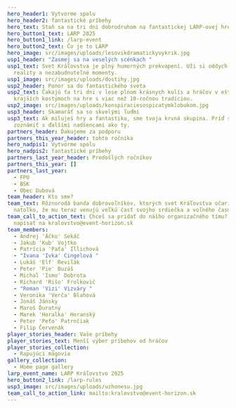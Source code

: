 ```yaml
---
hero_header1: Vytvorme spolu
hero_header2: fantastické príbehy
hero_text: Staň sa na tri dni dobrodruhom na fantastickej LARP-ovej hre.
hero_button1_text: LARP 2025
hero_button1_link: /larp-event
hero_button2_text: Čo je to LARP
hero_image: src/images/uploads/lesovikdramatickyvykrik.jpg
usp1_header: "Zasmej sa na veselých scénkach "
usp1_text: Svet Kráľovstva je plný humorných prekvapení. Uži si oddych od
  reality a nezabudnuteľné momenty.
usp1_image: src/images/uploads/dostihy.jpg
usp2_header: Ponor sa do fantastického sveta
usp2_text: Čakajú ťa tri dni v lese plnom krásnych kulís a hráčov v ešte
  krajších kostýmoch na hre s viac než 10-ročnou tradíciou.
usp2_image: src/images/uploads/konspiraciesospicatymklobukom.jpg
usp3_header: Skamaráť sa so skvelými ľuďmi
usp3_text: Ak miluješ hry a fantastiku, sme tvoja krvná skupina. Príď sa
  zoznámiť s ďalšími nadšencami ako ty.
partners_header: Ďakujeme za podporu
partners_this_year_header: tohto ročníka
hero_nadpis1: Vytvorme spolu
hero_nadpis2: fantastické príbehy
partners_last_year_header: Predošlých ročníkov
partners_this_year: []
partners_last_year:
  - FPU
  - BSK
  - Obec Dubová
team_header: Kto sme?
team_text: Rôznorodá banda dobrovoľníkov, ktorých svet Kráľovstva očaril
  natoľko, že mu teraz venujú veľkú časť svojho srdiečka a voľného času.
team_call_to_action_text: Chceš sa pridať do nášho organizačného tímu? Stačí
  napísať na kralovstvo@event-horizon.sk
team_members:
  - Andrej 'Áčko' Sekáč
  - Jakub 'Kub' Vojtko
  - Patrícia 'Paťa' Illichová
  - "Ivana 'Ivka' Cingelová "
  - Lukáš 'Elf' Reviľák
  - Peter 'Pie' Buzáš
  - Michal 'Ismo' Dobrota
  - Richard 'Rišo' Frolkovič
  - "Roman 'Vizi' Vizváry "
  - Veronika 'Verča' Blahová
  - Jonáš Jánsky
  - Maroš Ďuratný
  - Marek 'Horalka' Horanský
  - Peter 'Peťo' Patrnčiak
  - Filip Červenák
player_stories_header: Vaše príbehy
player_stories_text: Menší výber príbehov od hráčov
player_stories_collection:
  - Rapujúci mágovia
gallery_collection:
  - Home page gallery
larp_event_name: LARP Kráľovstvo 2025
hero_button2_link: /larp-rules
usp3_image: src/images/uploads/uzhonesu.jpg
team_call_to_action_link: mailto:kralovstvo@event-horizon.sk
---
```

